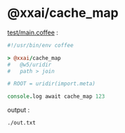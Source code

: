 [‼️]: ✏️README.mdt

# @xxai/cache_map

[test/main.coffee](./test/main.coffee) :

```coffee
#!/usr/bin/env coffee

> @xxai/cache_map
#   @w5/uridir
#   path > join

# ROOT = uridir(import.meta)

console.log await cache_map 123
```

output :

```
./out.txt
```
